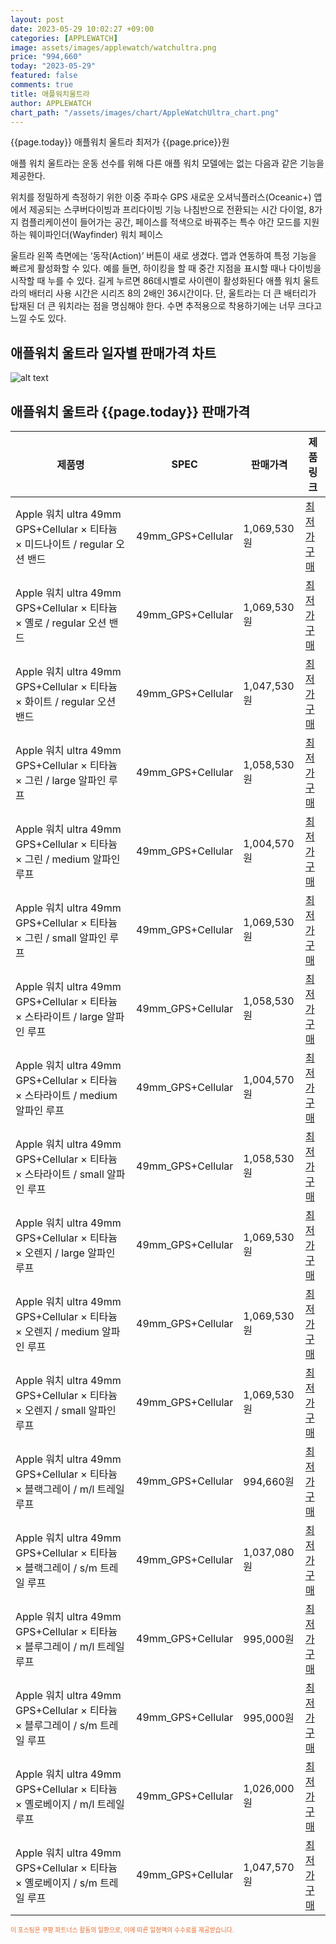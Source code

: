 ```yaml
---
layout: post
date: 2023-05-29 10:02:27 +09:00
categories: [APPLEWATCH]
image: assets/images/applewatch/watchultra.png
price: "994,660"
today: "2023-05-29"
featured: false
comments: true
title: 애플워치울트라
author: APPLEWATCH
chart_path: "/assets/images/chart/AppleWatchUltra_chart.png"
---
```


{{page.today}} 애플워치 울트라 최저가 {{page.price}}원

애플 워치 울트라는 운동 선수를 위해 다른 애플 워치 모델에는 없는 다음과 같은 기능을 제공한다.
 
위치를 정밀하게 측정하기 위한 이중 주파수 GPS
새로운 오셔닉플러스(Oceanic+) 앱에서 제공되는 스쿠버다이빙과 프리다이빙 기능
나침반으로 전환되는 시간 다이얼, 8가지 컴플리케이션이 들어가는 공간, 페이스를 적색으로 바꿔주는 특수 야간 모드를 지원하는 웨이파인더(Wayfinder) 워치 페이스

울트라 왼쪽 측면에는 ‘동작(Action)’ 버튼이 새로 생겼다. 앱과 연동하여 특정 기능을 빠르게 활성화할 수 있다. 예를 들면, 하이킹을 할 때 중간 지점을 표시할 때나 다이빙을 시작할 때 누를 수 있다. 길게 누르면 86데시벨로 사이렌이 활성화된다
애플 워치 울트라의 배터리 사용 시간은 시리즈 8의 2배인 36시간이다. 단, 울트라는 더 큰 배터리가 탑재된 더 큰 워치라는 점을 명심해야 한다. 수면 추적용으로 착용하기에는 너무 크다고 느낄 수도 있다.

## 애플워치 울트라 일자별 판매가격 차트
![alt text]({{page.chart_path}} "애플워치 울트라 판매가격 차트")

## 애플워치 울트라 {{page.today}} 판매가격
<main>
<table id="rwd-table-large">
  <thead>
    <tr>
      <th>제품명</th>
      <th>SPEC</th>
      <th>판매가격</th>
      <th>제품링크</th>
    </tr>
  </thead>
  <tbody><tr>
        <td>Apple 워치 ultra 49mm GPS+Cellular × 티타늄 × 미드나이트 / regular 오션 밴드</td>
        <td>49mm_GPS+Cellular</td>
        <td>1,069,530원</td>
        <td><a href='https://link.coupang.com/a/Tfl1n' target='_blank'>최저가구매</a></td>
        </tr><tr>
        <td>Apple 워치 ultra 49mm GPS+Cellular × 티타늄 × 옐로 /  regular 오션 밴드</td>
        <td>49mm_GPS+Cellular</td>
        <td>1,069,530원</td>
        <td><a href='https://link.coupang.com/a/TfmbM' target='_blank'>최저가구매</a></td>
        </tr><tr>
        <td>Apple 워치 ultra 49mm GPS+Cellular × 티타늄 × 화이트 /  regular 오션 밴드</td>
        <td>49mm_GPS+Cellular</td>
        <td>1,047,530원</td>
        <td><a href='https://link.coupang.com/a/TfmjS' target='_blank'>최저가구매</a></td>
        </tr><tr>
        <td>Apple 워치 ultra 49mm GPS+Cellular × 티타늄 × 그린 /  large 알파인 루프</td>
        <td>49mm_GPS+Cellular</td>
        <td>1,058,530원</td>
        <td><a href='https://link.coupang.com/a/Tfmsb' target='_blank'>최저가구매</a></td>
        </tr><tr>
        <td>Apple 워치 ultra 49mm GPS+Cellular × 티타늄 × 그린 /  medium 알파인 루프</td>
        <td>49mm_GPS+Cellular</td>
        <td>1,004,570원</td>
        <td><a href='https://link.coupang.com/a/Tfmzc' target='_blank'>최저가구매</a></td>
        </tr><tr>
        <td>Apple 워치 ultra 49mm GPS+Cellular × 티타늄 × 그린 / small 알파인 루프</td>
        <td>49mm_GPS+Cellular</td>
        <td>1,069,530원</td>
        <td><a href='https://link.coupang.com/a/TfmFK' target='_blank'>최저가구매</a></td>
        </tr><tr>
        <td>Apple 워치 ultra 49mm GPS+Cellular × 티타늄 × 스타라이트 /  large 알파인 루프</td>
        <td>49mm_GPS+Cellular</td>
        <td>1,058,530원</td>
        <td><a href='https://link.coupang.com/a/TfmL2' target='_blank'>최저가구매</a></td>
        </tr><tr>
        <td>Apple 워치 ultra 49mm GPS+Cellular × 티타늄 × 스타라이트 /  medium 알파인 루프</td>
        <td>49mm_GPS+Cellular</td>
        <td>1,004,570원</td>
        <td><a href='https://link.coupang.com/a/TfmVZ' target='_blank'>최저가구매</a></td>
        </tr><tr>
        <td>Apple 워치 ultra 49mm GPS+Cellular × 티타늄 × 스타라이트 / small 알파인 루프</td>
        <td>49mm_GPS+Cellular</td>
        <td>1,058,530원</td>
        <td><a href='https://link.coupang.com/a/Tfm5M' target='_blank'>최저가구매</a></td>
        </tr><tr>
        <td>Apple 워치 ultra 49mm GPS+Cellular × 티타늄 × 오렌지 /  large 알파인 루프</td>
        <td>49mm_GPS+Cellular</td>
        <td>1,069,530원</td>
        <td><a href='https://link.coupang.com/a/TfnbR' target='_blank'>최저가구매</a></td>
        </tr><tr>
        <td>Apple 워치 ultra 49mm GPS+Cellular × 티타늄 × 오렌지 /  medium 알파인 루프</td>
        <td>49mm_GPS+Cellular</td>
        <td>1,069,530원</td>
        <td><a href='https://link.coupang.com/a/Tfnii' target='_blank'>최저가구매</a></td>
        </tr><tr>
        <td>Apple 워치 ultra 49mm GPS+Cellular × 티타늄 × 오렌지 / small 알파인 루프</td>
        <td>49mm_GPS+Cellular</td>
        <td>1,069,530원</td>
        <td><a href='https://link.coupang.com/a/Tfno1' target='_blank'>최저가구매</a></td>
        </tr><tr>
        <td>Apple 워치 ultra 49mm GPS+Cellular × 티타늄 × 블랙그레이 / m/l 트레일 루프</td>
        <td>49mm_GPS+Cellular</td>
        <td>994,660원</td>
        <td><a href='https://link.coupang.com/a/TfnwP' target='_blank'>최저가구매</a></td>
        </tr><tr>
        <td>Apple 워치 ultra 49mm GPS+Cellular × 티타늄 × 블랙그레이 / s/m 트레일 루프</td>
        <td>49mm_GPS+Cellular</td>
        <td>1,037,080원</td>
        <td><a href='https://link.coupang.com/a/TfnB3' target='_blank'>최저가구매</a></td>
        </tr><tr>
        <td>Apple 워치 ultra 49mm GPS+Cellular × 티타늄 × 블루그레이 / m/l 트레일 루프</td>
        <td>49mm_GPS+Cellular</td>
        <td>995,000원</td>
        <td><a href='https://link.coupang.com/a/TfnIf' target='_blank'>최저가구매</a></td>
        </tr><tr>
        <td>Apple 워치 ultra 49mm GPS+Cellular × 티타늄 × 블루그레이 / s/m 트레일 루프</td>
        <td>49mm_GPS+Cellular</td>
        <td>995,000원</td>
        <td><a href='https://link.coupang.com/a/TfnIf' target='_blank'>최저가구매</a></td>
        </tr><tr>
        <td>Apple 워치 ultra 49mm GPS+Cellular × 티타늄 × 옐로베이지 / m/l 트레일 루프</td>
        <td>49mm_GPS+Cellular</td>
        <td>1,026,000원</td>
        <td><a href='https://link.coupang.com/a/TfnVD' target='_blank'>최저가구매</a></td>
        </tr><tr>
        <td>Apple 워치 ultra 49mm GPS+Cellular × 티타늄 × 옐로베이지 / s/m 트레일 루프</td>
        <td>49mm_GPS+Cellular</td>
        <td>1,047,570원</td>
        <td><a href='https://link.coupang.com/a/TfnZA' target='_blank'>최저가구매</a></td>
        </tr></tbody>
</table>
</main>
<div style="color:#e56a2c;font-size: 0.7em;" >
이 포스팅은 쿠팡 파트너스 활동의 일환으로, 이에 따른 일정액의 수수료를 제공받습니다.
</div>
